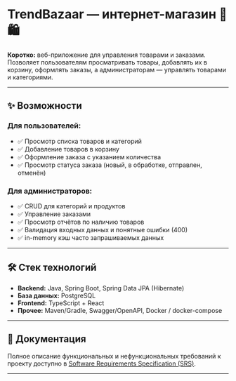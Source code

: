 # TrendBazaar — интернет-магазин 🛒🛍️

**Коротко:** веб-приложение для управления товарами и заказами. Позволяет пользователям просматривать товары, добавлять их в корзину, оформлять заказы, а администраторам — управлять товарами и категориями.

---

## ✨ Возможности

### Для пользователей:
* ✅ Просмотр списка товаров и категорий
* ✅ Добавление товаров в корзину
* ✅ Оформление заказа с указанием количества
* ✅ Просмотр статуса заказа (новый, в обработке, отправлен, отменён)

### Для администраторов:
* ✅ CRUD для категорий и продуктов
* ✅ Управление заказами
* ✅ Просмотр отчётов по наличию товаров
* ✅ Валидация входных данных и понятные ошибки (400)
* ✅ in-memory кэш часто запрашиваемых данных

---

## 🛠️ Стек технологий

* **Backend:** Java, Spring Boot, Spring Data JPA (Hibernate)
* **База данных:** PostgreSQL
* **Frontend:** TypeScript + React
* **Прочее:** Maven/Gradle, Swagger/OpenAPI, Docker / docker-compose

---

## 📄 Документация  

Полное описание функциональных и нефункциональных требований к проекту доступно в [Software Requirements Specification (SRS)](docs/SRS.md).

---
